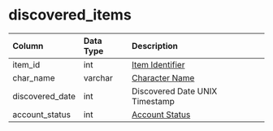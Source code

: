 # discovered\_items

| Column | Data Type | Description |
| :--- | :--- | :--- |
| item\_id | int | [Item Identifier](https://github.com/EQEmu/docs-db-schema/tree/e0eb157dbf5563b03c0faf391abc87ec69239f4a/docs/schema/categories/admin/items.md) |
| char\_name | varchar | [Character Name](https://github.com/EQEmu/docs-db-schema/tree/e0eb157dbf5563b03c0faf391abc87ec69239f4a/docs/schema/categories/admin/character_data.md) |
| discovered\_date | int | Discovered Date UNIX Timestamp |
| account\_status | int | [Account Status](https://eqemu.gitbook.io/server/categories/player/status-levels) |


